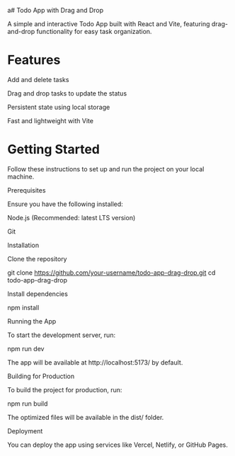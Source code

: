 a# Todo App with Drag and Drop

A simple and interactive Todo App built with React and Vite, featuring drag-and-drop functionality for easy task organization.

# Features

Add and delete tasks

Drag and drop tasks to update the status

Persistent state using local storage

Fast and lightweight with Vite

# Getting Started

Follow these instructions to set up and run the project on your local machine.

Prerequisites

Ensure you have the following installed:

Node.js (Recommended: latest LTS version)

Git

Installation

Clone the repository

git clone https://github.com/your-username/todo-app-drag-drop.git
cd todo-app-drag-drop

Install dependencies

npm install

Running the App

To start the development server, run:

npm run dev

The app will be available at http://localhost:5173/ by default.

Building for Production

To build the project for production, run:

npm run build

The optimized files will be available in the dist/ folder.

Deployment

You can deploy the app using services like Vercel, Netlify, or GitHub Pages.
